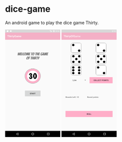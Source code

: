# dice-game

An android game to play the dice game Thirty.

 <img src="img1.png" width="180" height="350">
 <img src="img2.png"  width="180" height="350">
